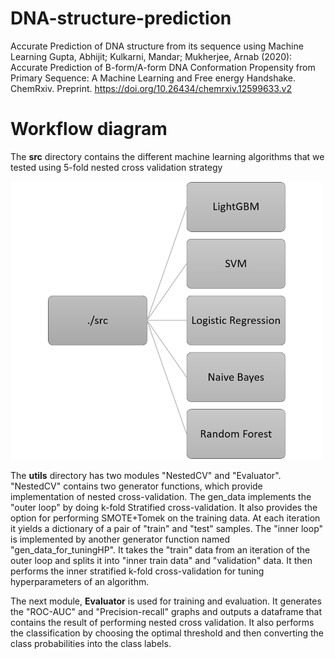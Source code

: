# DNA-structure-prediction
Accurate Prediction of DNA structure from its sequence using Machine Learning
Gupta, Abhijit; Kulkarni, Mandar; Mukherjee, Arnab (2020): Accurate Prediction of B-form/A-form DNA Conformation Propensity from Primary Sequence: A Machine Learning and Free energy Handshake. ChemRxiv. Preprint. https://doi.org/10.26434/chemrxiv.12599633.v2 

# Workflow diagram
The **src** directory contains the different machine learning algorithms that we tested using 5-fold nested cross validation strategy
<p align="left">
  <img src="workflow_diagram.png" width="500" title="hover text">
</p>

The **utils** directory has two modules "NestedCV" and "Evaluator". "NestedCV" contains two generator functions, which provide implementation of nested cross-validation. The gen_data implements the "outer loop" by doing k-fold Stratified cross-validation. It also provides the option for performing SMOTE+Tomek on the training data. At each iteration it yields a dictionary of a pair of "train" and "test" samples.
The "inner loop" is implemented by another generator function named "gen_data_for_tuningHP". It takes the "train" data from an iteration of the outer loop and splits it into "inner train data" and "validation" data. It then performs the inner stratified k-fold cross-validation for tuning hyperparameters of an algorithm. 

The next module, **Evaluator** is used for training and evaluation. It generates the "ROC-AUC" and "Precision-recall" graphs and outputs a dataframe that contains the result of performing nested cross validation. It also performs the classification by choosing the optimal threshold and then converting the class probabilities into the class labels.